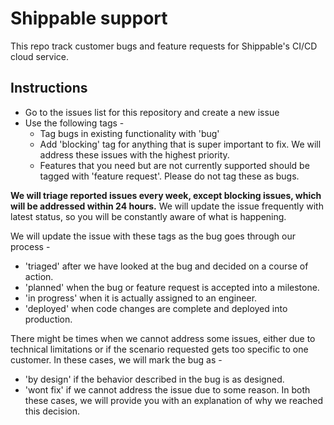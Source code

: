 Shippable support
=================

This repo track customer bugs and feature requests for Shippable's CI/CD cloud service.

Instructions
------------

* Go to the issues list for this repository and create a new issue
* Use the following tags -
    * Tag bugs in existing functionality with 'bug'
    * Add 'blocking' tag for anything that is super important to fix. We will address these issues with the highest priority.
    * Features that you need but are not currently supported should be tagged with 'feature request'. Please do not tag these as bugs. 

**We will triage reported issues every week, except blocking issues, which will be addressed within 24 hours.** We will update the issue frequently with latest status, so you will be constantly aware of what is happening. 

We will update the issue with these tags as the bug goes through our process -
* 'triaged' after we have looked at the bug and decided on a course of action.
* 'planned' when the bug or feature request is accepted into a milestone.
* 'in progress' when it is actually assigned to an engineer. 
* 'deployed' when code changes are complete and deployed into production.

There might be times when we cannot address some issues, either due to technical limitations or if the scenario requested gets too specific to one customer. In these cases, we will mark the bug as -
* 'by design' if the behavior described in the bug is as designed.
* 'wont fix' if we cannot address the issue due to some reason.
In both these cases, we will provide you with an explanation of why we reached this decision.
